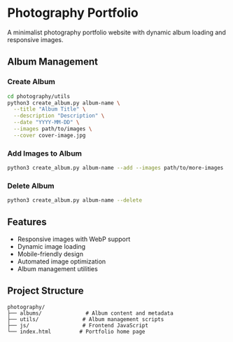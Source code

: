 # Photography Portfolio

A minimalist photography portfolio website with dynamic album loading and responsive images.

## Album Management

### Create Album
```bash
cd photography/utils
python3 create_album.py album-name \
  --title "Album Title" \
  --description "Description" \
  --date "YYYY-MM-DD" \
  --images path/to/images \
  --cover cover-image.jpg
```

### Add Images to Album
```bash
python3 create_album.py album-name --add --images path/to/more-images
```

### Delete Album
```bash
python3 create_album.py album-name --delete
```

## Features
- Responsive images with WebP support
- Dynamic image loading
- Mobile-friendly design
- Automated image optimization
- Album management utilities

## Project Structure
```
photography/
├── albums/              # Album content and metadata
├── utils/              # Album management scripts
├── js/                 # Frontend JavaScript
└── index.html         # Portfolio home page
